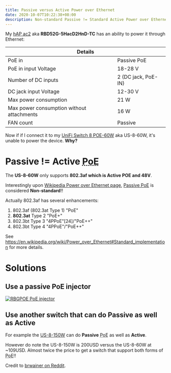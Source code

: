 ```yaml
---
title: Passive versus Active Power over Ethernet
date: 2020-10-07T10:22:38+08:00
description: Non-standard Passive != Standard Active Power over Ethernet
---
```



My [hAP ac2](https://mikrotik.com/product/hap_ac2) aka **RBD52G-5HacD2HnD-TC** has an ability to power it through Ethernet:

<table>
<thead>
<tr>
<th colspan="2">Details</th>
</tr>
</thead>
<tbody>

<tr>
<td>PoE in</td>
<td>Passive PoE   </td>
</tr>

<tr>
<td>PoE in input Voltage</td>
<td>18-28 V   </td>
</tr>

<tr>
<td>Number of DC inputs</td>
<td>2  (DC jack, PoE-IN) </td>
</tr>

<tr>
<td>DC jack input Voltage</td>
<td>12-30 V   </td>
</tr>

<tr>
<td>Max power consumption</td>
<td>21 W   </td>
</tr>

<tr>
<td>Max power consumption without attachments</td>
<td>16 W   </td>
</tr>

<tr>
<td>FAN count</td>
<td>Passive   </td>
</tr>
</tbody>
</table>


Now if if I connect it to my [UniFi Switch 8 POE-60W](https://www.ui.com/unifi-switching/unifi-switch-8/) aka US-8-60W, it's unable to power the device. **Why?**


# Passive != Active <abbr title="Power over Ethernet">PoE</abbr>

The **US-8-60W** only supports **802.3af which is Active POE and 48V**.

Interestingly upon [Wikipedia Power over Ethernet page](https://en.wikipedia.org/wiki/Power_over_Ethernet), [Passive PoE](https://en.wikipedia.org/wiki/Power_over_Ethernet#Passive) is considered **Non-standard**!!

Actually 802.3af has several enhancements:

1. 802.3af (802.3at Type 1) "PoE"
2. **802.3at** Type 2 "PoE+"
3. 802.3bt Type 3 "4PPoE"[24]/"PoE++"
4. 802.3bt Type 4 "4PPoE"/"PoE++"

See <https://en.wikipedia.org/wiki/Power_over_Ethernet#Standard_implementation> for more details.

# Solutions

## Use a passive PoE injector

<a href="https://mikrotik.com/product/RBGPOE">
<img src="https://s.natalian.org/2020-10-12/RBGPOE.webp" alt="RBGPOE PoE injector">
</a>

## Use another switch that can do Passive as well as Active

For example the
[US-8-150W](https://www.ui.com/unifi-switching/unifi-switch-8-150w/) can do
**Passive** <abbr title="Power over Ethernet">PoE</abbr> as well as **Active**.

However do note the US-8-150W is 200USD versus the US-8-60W at ~109USD. Almost twice the price to get a switch that support both forms of <abbr title="Power over Ethernet">PoE</abbr>!!

Credit to [brwainer on Reddit](https://www.reddit.com/r/mikrotik/comments/gfu3b2/powering_a_hap_ac2_from_a_unifi_switch_8_poe60w/fpvn23f/).


